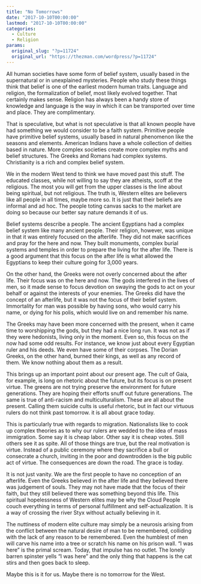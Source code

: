```yaml
---
title: "No Tomorrows"
date: "2017-10-10T00:00:00"
lastmod: "2017-10-10T00:00:00"
categories:
  - Culture
  - Religion
params:
  original_slug: "?p=11724"
  original_url: "https://thezman.com/wordpress/?p=11724"
---
```


All human societies have some form of belief system, usually based in
the supernatural or in unexplained mysteries. People who study these
things think that belief is one of the earliest modern human traits.
Language and religion, the formalization of belief, most likely evolved
together. That certainly makes sense. Religion has always been a handy
store of knowledge and language is the way in which it can be
transported over time and place. They are complimentary.

That is speculative, but what is not speculative is that all known
people have had something we would consider to be a faith system.
Primitive people have primitive belief systems, usually based in natural
phenomenon like the seasons and elements. American Indians have a whole
collection of deities based in nature. More complex societies create
more complex myths and belief structures. The Greeks and Romans had
complex systems. Christianity is a rich and complex belief system.

We in the modern West tend to think we have moved past this stuff. The
educated classes, while not willing to say they are atheists, scoff at
the religious. The most you will get from the upper classes is the line
about being spiritual, but not religious. The truth is, Western elites
are believers like all people in all times, maybe more so. It is just
that their beliefs are informal and ad hoc. The people toting canvas
sacks to the market are doing so because our better say nature demands
it of us.

Belief systems describe a people. The ancient Egyptians had a complex
belief system like many ancient people. Their religion, however, was
unique in that it was entirely focused on the afterlife. They did not
make sacrifices and pray for the here and now. They built monuments,
complex burial systems and temples in order to prepare the living for
the after life. There is a good argument that this focus on the after
life is what allowed the Egyptians to keep their culture going for 3,000
years.

On the other hand, the Greeks were not overly concerned about the after
life. Their focus was on the here and now. The gods interfered in the
lives of men, so it made sense to focus devotion on swaying the gods to
act on your behalf or against the interests of your enemies. The Greeks
did have the concept of an afterlife, but it was not the focus of their
belief system. Immortality for man was possible by having sons, who
would carry his name, or dying for his polis, which would live on and
remember his name.

The Greeks may have been more concerned with the present, when it came
time to worshipping the gods, but they had a nice long run. It was not
as if they were hedonists, living only in the moment. Even so, this
focus on the now had some odd results. For instance, we know just about
every Egyptian ruler and his deeds. We even have some of their corpses.
The Dorian Greeks, on the other hand, burned their kings, as well as any
record of them. We know nothing about them as a result.

This brings up an important point about our present age. The cult of
Gaia, for example, is long on rhetoric about the future, but its focus
is on present virtue. The greens are not trying preserve the environment
for future generations. They are hoping their efforts snuff out future
generations. The same is true of anti-racism and multiculturalism. These
are all about the present. Calling them suicide cults is useful
rhetoric, but in fact our virtuous rulers do not think past tomorrow. it
is all about grace today.

This is particularly true with regards to migration. Nationalists like
to cook up complex theories as to why our rulers are wedded to the idea
of mass immigration. Some say it is cheap labor. Other say it is cheap
votes. Still others see it as spite. All of those things are true, but
the real motivation is virtue. Instead of a public ceremony where they
sacrifice a bull or consecrate a church, inviting in the poor and
downtrodden is the big public act of virtue. The consequences are down
the road. The grace is today.

It is not just vanity. We are the first people to have no conception of
an afterlife. Even the Greeks believed in the after life and they
believed there was judgement of souls. They may not have made that the
focus of their faith, but they still believed there was something beyond
this life. This spiritual hopelessness of Western elites may be why the
Cloud People couch everything in terms of personal fulfillment and
self-actualization. It is a way of crossing the river Styx without
actually believing in it.

The nuttiness of modern elite culture may simply be a neurosis arising
from the conflict between the natural desire of man to be remembered,
colliding with the lack of any reason to be remembered. Even the
humblest of men will carve his name into a tree or scratch his name on
his prison wall. “I was here” is the primal scream. Today, that impulse
has no outlet. The lonely barren spinster yells “I was here” and the
only thing that happens is the cat stirs and then goes back to sleep.

Maybe this is it for us. Maybe there is no tomorrow for the West.

